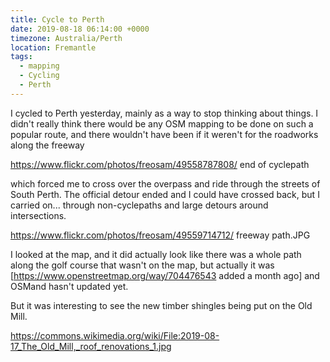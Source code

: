 ```yaml
---
title: Cycle to Perth
date: 2019-08-18 06:14:00 +0000
timezone: Australia/Perth
location: Fremantle
tags:
  - mapping
  - Cycling
  - Perth 
---
```

I cycled to Perth yesterday, mainly as a way to stop thinking about things.
I didn't really think there would be any OSM mapping to be done on such a popular route,
and there wouldn't have been if it weren't for the roadworks along the freeway

https://www.flickr.com/photos/freosam/49558787808/ end of cyclepath

which forced me to cross over the overpass and ride through the streets of South Perth.
The official detour ended and I could have crossed back, but I carried on... through non-cyclepaths and large detours around intersections.

https://www.flickr.com/photos/freosam/49559714712/ freeway path.JPG

I looked at the map, and it did actually look like there was a whole path along the golf course that wasn't on the map,
but actually it was [https://www.openstreetmap.org/way/704476543 added a month ago] and OSMand hasn't updated yet.

But it was interesting to see the new timber shingles being put on the Old Mill.

https://commons.wikimedia.org/wiki/File:2019-08-17_The_Old_Mill,_roof_renovations_1.jpg
